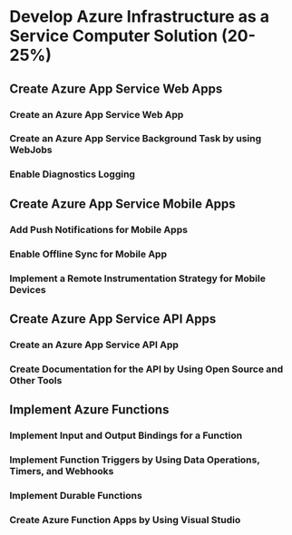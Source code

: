 # Develop Azure Infrastructure as a Service Computer Solution (20-25%)

## Create Azure App Service Web Apps

### Create an Azure App Service Web App

### Create an Azure App Service Background Task by using WebJobs

### Enable Diagnostics Logging

## Create Azure App Service Mobile Apps

### Add Push Notifications for Mobile Apps

### Enable Offline Sync for Mobile App

### Implement a Remote Instrumentation Strategy for Mobile Devices

## Create Azure App Service API Apps

### Create an Azure App Service API App

### Create Documentation for the API by Using Open Source and Other Tools

## Implement Azure Functions

### Implement Input and Output Bindings for a Function

### Implement Function Triggers by Using Data Operations, Timers, and Webhooks

### Implement Durable Functions

### Create Azure Function Apps by Using Visual Studio